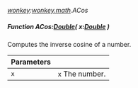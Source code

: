 _[wonkey](../../modules/wonkey/wonkey-module.md):[wonkey.math](../../modules/wonkey/wonkey-math.md).ACos_
##### Function ACos:[Double](../../modules/wonkey/wonkey-types-double.md)( x:[Double](../../modules/wonkey/wonkey-types-double.md) )
Computes the inverse cosine of a number.

| Parameters |    |
|:-----------|:---|
| ``x`` | `x` The number. |
